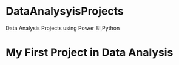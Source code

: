 # DataAnalysyisProjects
Data Analysis Projects using Power BI,Python
# My First Project in Data Analysis
